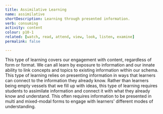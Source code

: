 ```yaml
---
title: Assimilative Learning
name: assimilative
shortDescription: Learning through presented information.
verb: consuming
activity: content
colour: p10-1
related: [watch, read, attend, view, look, listen, examine]
permalink: false

---
```

This type of learning covers our engagement with content, regardless of form or format. We can all learn by exposure to information and our innate ability to link concepts and topics to existing information within our schema. This type of learning relies on presenting information in ways that learners can connect to the information they already know. Rather than learners being empty vessels that we fill up with ideas, this type of learning requires students to assimilate information and connect it with what they already know and understand. This often requires information to be presented in multi and mixed-modal forms to engage with learners' different modes of understanding.
